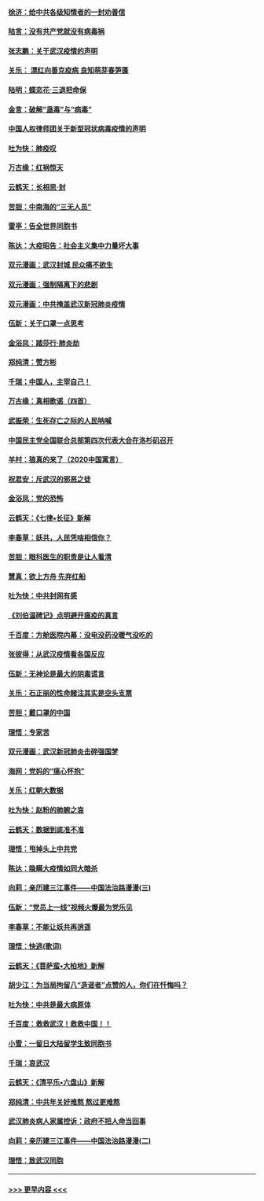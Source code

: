 #### [徐济：给中共各级知情者的一封劝善信](../pages/nsc993/n11868561.md?t=02150402) 
#### [陆言：没有共产党就没有病毒祸](../pages/nsc993/n11868232.md?t=02150402) 
#### [张志鹏：关于武汉疫情的声明](../pages/nsc993/n11867182.md?t=02150402) 
#### [关乐： 漂红向善克疫病 良知萌芽春笋蓬](../pages/nsc993/n11865710.md?t=02150402) 
#### [陆明：蝶恋花‧三退把命保](../pages/nsc993/n11865673.md?t=02150402) 
#### [金言：破解“蛊毒”与“病毒”](../pages/nsc993/n11864103.md?t=02150402) 
#### [中国人权律师团关于新型冠状病毒疫情的声明](../pages/nsc993/n11864249.md?t=02150402) 
#### [吐为快：肺疫叹](../pages/nsc993/n11864027.md?t=02150402) 
#### [万古缘：红祸惊天](../pages/nsc993/n11864079.md?t=02150402) 
#### [云鹤天：长相思‧封](../pages/nsc993/n11864006.md?t=02150402) 
#### [苦胆：中南海的“三无人员”](../pages/nsc993/n11862997.md?t=02150402) 
#### [雷亭：告全世界同胞书](../pages/nsc993/n11862572.md?t=02150402) 
#### [陈达：大疫昭告：社会主义集中力量坏大事](../pages/nsc993/n11859419.md?t=02150402) 
#### [双元漫画：武汉封城 民众痛不欲生](../pages/nsc993/n11859287.md?t=02150402) 
#### [双元漫画：强制隔离下的悲剧](../pages/nsc993/n11859244.md?t=02150402) 
#### [双元漫画：中共掩盖武汉新冠肺炎疫情](../pages/nsc993/n11858249.md?t=02150402) 
#### [伍新：关于口罩一点思考](../pages/nsc993/n11859195.md?t=02150402) 
#### [金浴凤：踏莎行‧肺炎劫](../pages/nsc993/n11858227.md?t=02150402) 
#### [郑纯清：赞方彬](../pages/nsc993/n11856803.md?t=02150402) 
#### [千瑞；中国人，主宰自己！](../pages/nsc993/n11856793.md?t=02150402) 
#### [万古缘：真相歌谣（四首）](../pages/nsc993/n11856263.md?t=02150402) 
#### [武振荣：生死存亡之际的人民呐喊](../pages/nsc993/n11856256.md?t=02150402) 
#### [中国民主党全国联合总部第四次代表大会在洛杉矶召开](../pages/nsc993/n11856344.md?t=02150402) 
#### [羊村：狼真的来了（2020中国寓言）](../pages/nsc993/n11856229.md?t=02150402) 
#### [祝君安：斥武汉的邪恶之徒](../pages/nsc993/n11855861.md?t=02150402) 
#### [金浴凤：党的恐怖](../pages/nsc993/n11855849.md?t=02150402) 
#### [云鹤天：《七律▪长征》新解](../pages/nsc993/n11855479.md?t=02150402) 
#### [李春草：妖共，人民凭啥相信你？](../pages/nsc993/n11855196.md?t=02150402) 
#### [苦胆：眼科医生的职责是让人看清](../pages/nsc993/n11853840.md?t=02150402) 
#### [慧真：欲上方舟 先弃红船](../pages/nsc993/n11853483.md?t=02150402) 
#### [吐为快：中共封网有感](../pages/nsc993/n11852575.md?t=02150402) 
#### [《刘伯温碑记》点明避开瘟疫的真言](../pages/nsc993/n11852128.md?t=02150402) 
#### [千百度：方舱医院内幕：没电没药没暖气没吃的](../pages/nsc993/n11850211.md?t=02150402) 
#### [张彼得：从武汉疫情看各国反应](../pages/nsc993/n11850102.md?t=02150402) 
#### [伍新：无神论是最大的阴毒谎言](../pages/nsc993/n11846129.md?t=02150402) 
#### [关乐：石正丽的性命赌注其实是空头支票](../pages/nsc993/n11846109.md?t=02150402) 
#### [苦胆：戴口罩的中国](../pages/nsc993/n11845576.md?t=02150402) 
#### [理悟：专家苦](../pages/nsc993/n11845564.md?t=02150402) 
#### [双元漫画：武汉新冠肺炎击碎强国梦](../pages/nsc993/n11843320.md?t=02150402) 
#### [海网：党妈的“瘟心怀抱”](../pages/nsc993/n11840740.md?t=02150402) 
#### [关乐：红朝大数据](../pages/nsc993/n11840675.md?t=02150402) 
#### [吐为快：赵粉的肺腑之哀](../pages/nsc993/n11840618.md?t=02150402) 
#### [云鹤天：数据到底准不准](../pages/nsc993/n11840325.md?t=02150402) 
#### [理悟：甩掉头上中共党](../pages/nsc993/n11838826.md?t=02150402) 
#### [陈达：隐瞒大疫情如同大暗杀](../pages/nsc993/n11838771.md?t=02150402) 
#### [向莉：亲历建三江事件——中国法治路漫漫(三)](../pages/nsc993/n11831825.md?t=02150402) 
#### [伍新：“党员上一线”视频火爆最为党乐见](../pages/nsc993/n11838200.md?t=02150402) 
#### [李春草：不能让妖共再逍遥](../pages/nsc993/n11838102.md?t=02150402) 
#### [理悟：快逃(歌词)](../pages/nsc993/n11838083.md?t=02150402) 
#### [云鹤天：《菩萨蛮▪大柏地》新解](../pages/nsc993/n11838059.md?t=02150402) 
#### [胡少江：为当局拘留八“造谣者”点赞的人，你们在忏悔吗？](../pages/nsc993/n11836801.md?t=02150402) 
#### [吐为快：中共是最大病原体](../pages/nsc993/n11836748.md?t=02150402) 
#### [千百度：救救武汉！救救中国！！](../pages/nsc993/n11836145.md?t=02150402) 
#### [小雪：一留日大陆留学生致同胞书](../pages/nsc993/n11834624.md?t=02150402) 
#### [千瑞：哀武汉](../pages/nsc993/n11833647.md?t=02150402) 
#### [云鹤天：《清平乐▪六盘山》新解](../pages/nsc993/n11833611.md?t=02150402) 
#### [郑纯清：中共年关好难熬 熬过更难熬](../pages/nsc993/n11833489.md?t=02150402) 
#### [武汉肺炎病人家属控诉：政府不把人命当回事](../pages/nsc993/n11833205.md?t=02150402) 
#### [向莉：亲历建三江事件——中国法治路漫漫(二)](../pages/nsc993/n11829102.md?t=02150402) 
#### [理悟：致武汉同胞](../pages/nsc993/n11831522.md?t=02150402) 

----
#### [ >>> 更早内容 <<< ](../indexes/nsc993-earlier.md)
